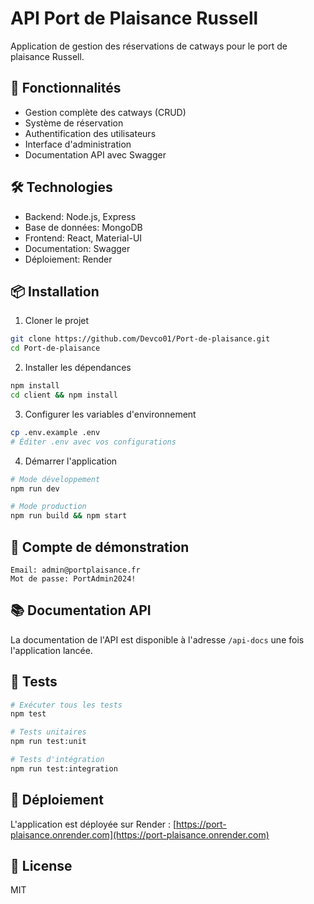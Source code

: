 # API Port de Plaisance Russell

Application de gestion des réservations de catways pour le port de plaisance Russell.

## 🚀 Fonctionnalités

- Gestion complète des catways (CRUD)
- Système de réservation
- Authentification des utilisateurs
- Interface d'administration
- Documentation API avec Swagger

## 🛠️ Technologies

- Backend: Node.js, Express
- Base de données: MongoDB
- Frontend: React, Material-UI
- Documentation: Swagger
- Déploiement: Render

## 📦 Installation

1. Cloner le projet
```bash
git clone https://github.com/Devco01/Port-de-plaisance.git
cd Port-de-plaisance
```

2. Installer les dépendances
```bash
npm install
cd client && npm install
```

3. Configurer les variables d'environnement
```bash
cp .env.example .env
# Éditer .env avec vos configurations
```

4. Démarrer l'application
```bash
# Mode développement
npm run dev

# Mode production
npm run build && npm start
```

## 🔑 Compte de démonstration

```
Email: admin@portplaisance.fr
Mot de passe: PortAdmin2024!
```

## 📚 Documentation API

La documentation de l'API est disponible à l'adresse `/api-docs` une fois l'application lancée.

## 🧪 Tests

```bash
# Exécuter tous les tests
npm test

# Tests unitaires
npm run test:unit

# Tests d'intégration
npm run test:integration
```

## 🚀 Déploiement

L'application est déployée sur Render : [https://port-plaisance.onrender.com](https://port-plaisance.onrender.com)

## 📝 License

MIT
